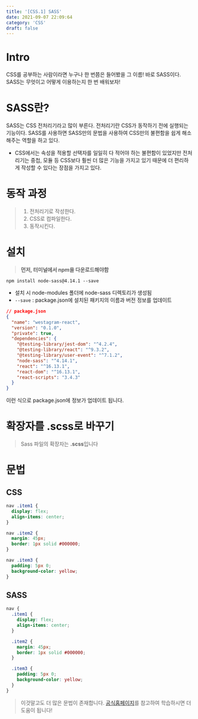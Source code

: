 ```yaml
---
title: '[CSS.1] SASS'
date: 2021-09-07 22:09:64
category: 'CSS'
draft: false
---
```


# Intro

CSS를 공부하는 사람이라면 누구나 한 번쯤은 들어봤을 그 이름! 바로 SASS이다.
SASS는 무엇이고 어떻게 이용하는지 한 번 배워보자!

# SASS란?

SASS는 CSS 전처리기라고 많이 부른다. 전처리기란 CSS가 동작하기 전에 실행되는 기능이다. SASS를 사용하면 SASS만의 문법을 사용하여 CSS만의 불편함을 쉽게 해소해주는 역할을 하고 있다.

- CSS에서는 속성을 적용할 선택자를 일일히 다 적어야 하는 불편함이 있었지만 전처리기는 중첩, 모듈 등 CSS보다 훨씬 더 많은 기능을 가지고 있기 때문에 더 편리하게 작성할 수 있다는 장점을 가지고 있다.

# 동작 과정

> 1. 전처리기로 작성한다.
> 2. CSS로 컴파일한다.
> 3. 동작시킨다.

# 설치

> **먼저, 터미널에서 npm을 다운로드해야함**

```
npm install node-sass@4.14.1 --save
```

- 설치 시 node-modules 폴더에 node-sass 디렉토리가 생성됨
- `--save` : package.json에 설치된 패키지의 이름과 버전 정보를 업데이트

```JSON
// package.json
{
  "name": "westagram-react",
  "version": "0.1.0",
  "private": true,
  "dependencies": {
    "@testing-library/jest-dom": "^4.2.4",
    "@testing-library/react": "^9.3.2",
    "@testing-library/user-event": "^7.1.2",
    "node-sass": "^4.14.1",
    "react": "^16.13.1",
    "react-dom": "^16.13.1",
    "react-scripts": "3.4.3"
  }
}
```

이런 식으로 package.json에 정보가 업데이트 됩니다.

# 확장자를 .scss로 바꾸기

> Sass 파일의 확장자는 **.scss**입니다

# 문법

## CSS

```css
nav .item1 {
  display: flex;
  align-items: center;
}

nav .item2 {
  margin: 45px;
  border: 1px solid #000000;
}

nav .item3 {
  padding: 5px 0;
  background-color: yellow;
}
```

## SASS

```css
nav {
  .item1 {
    display: flex;
    align-items: center;
  }

  .item2 {
    margin: 45px;
    border: 1px solid #000000;
  }

  .item3 {
    padding: 5px 0;
    background-color: yellow;
  }
}
```

> 이것말고도 더 많은 문법이 존재합니다.
> [공식홈페이지](https://sass-lang.com/)를 참고하여 학습하시면 더 도움이 됩니다!

